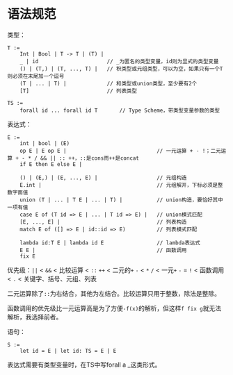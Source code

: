 # 语法规范

类型：

```
T :=
	Int | Bool | T -> T | (T) |
	_ | id						// _为匿名的类型变量，id则为显式的类型变量
	() | (T,) | (T, ..., T) |	// 积类型或元组类型，可以为空，如果只有一个T则必须在末尾加一个逗号
	(T | ... | T) |				// 和类型或union类型，至少要有2个
	[T]							// 列表类型

TS :=
	forall id ... forall id T		// Type Scheme，带类型变量参数的类型
```

表达式：

```
E :=
	int | bool | (E)
	op E | E op E |								// 一元运算 + - !；二元运算 + - * / && || :: ++，::是cons而++是concat
	if E then E else E |

	() | (E,) | (E, ..., E) |					// 元组构造
	E.int |										// 元组解开，下标必须是整数字面值
	union (T | ... | T E | ... | T) |			// union构造，要恰好其中一项有值
	case E of (T id => E | ... | T id => E) |	// union模式匹配
	[E, ..., E] |								// 列表构造
	match E of ([] => E | id::id => E)			// 列表模式匹配

	lambda id:T E | lambda id E					// lambda表达式
	E E |										// 函数调用
	fix E
```


优先级：`||` < `&&` < 比较运算 < `::` `++` < 二元的`+` `-` < `*` `/` < 一元`+` `-` = `!` < 函数调用 < `.` < 关键字、括号、元组、列表

二元运算除了`::`为右结合，其他为左结合。比较运算只用于整数，除法是整除。

函数调用的优先级比一元运算高是为了方便`-f(x)`的解析，但这样`f fix g`就无法解析，我选择前者。

语句：

```
S :=
	let id = E | let id: TS = E | E
```

表达式需要有类型变量时，在TS中写forall a _这类形式。